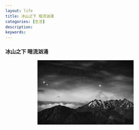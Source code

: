 ```yaml
---
layout: life
title: 冰山之下 暗流汹涌
categories: [生活]
description: 
keywords: 
---
```


### 冰山之下 暗流汹涌

<center>
<img src="/res/img/life/2017res/12/life_mood.jpg" width="60%" height="80%" />
</center>